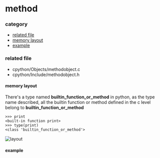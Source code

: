 # method

### category

* [related file](#related-file)
* [memory layout](#memory-layout)
* [example](#example)

### related file
* cpython/Objects/methodobject.c
* cpython/Include/methodobject.h


#### memory layout

There's a type named **builtin_function_or_method** in python, as the type name described, all the builtin function or method defined in the c level belong to **builtin_function_or_method**

	>>> print
    <built-in function print>
    >>> type(print)
    <class 'builtin_function_or_method'>

![layout](https://github.com/zpoint/Cpython-Internals/blob/master/BasicObject/method/layout.png)

#### example

